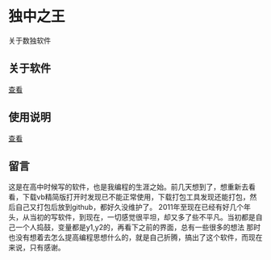 # 独中之王
关于数独软件

## 关于软件
[查看](https://github.com/yujingwyh/duzhongzhiwang/blob/master/introduce/关于软件.txt)

## 使用说明
[查看](https://github.com/yujingwyh/duzhongzhiwang/blob/master/introduce/使用说明.txt)

## 留言
这是在高中时候写的软件，也是我编程的生涯之始。前几天想到了，想重新去看看，下载vb精简版打开时发现已不能正常使用，下载打包工具发现还能打包，然后自己又打包后放到github，都好久没维护了。
2011年至现在已经有好几个年头，从当初的写软件，到现在，一切感觉很平坦，却又多了些不平凡。当初都是自己一个人捣鼓，变量都是y1,y2的，再看下之前的界面，总有一些很多的想法
那时也没有想着去怎么提高编程思想什么的，就是自己折腾，搞出了这个软件，而现在来说，只有感谢。
